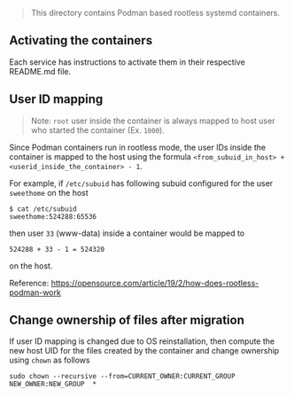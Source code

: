 > This directory contains Podman based rootless systemd containers.

## Activating the containers

Each service has instructions to activate them in their respective README.md file.

## User ID mapping

> Note: `root` user inside the container is always mapped to host user who started the container (Ex. `1000`).

Since Podman containers run in rootless mode, the user IDs inside the container is mapped to the host using the formula `<from_subuid_in_host> + <userid_inside_the_container> - 1`.

For example, if `/etc/subuid` has following subuid configured for the user `sweethome` on the host

```
$ cat /etc/subuid
sweethome:524288:65536
```

then user `33` (www-data) inside a container would be mapped to

```
524288 + 33 - 1 = 524320
```

on the host.

Reference: https://opensource.com/article/19/2/how-does-rootless-podman-work

## Change ownership of files after migration

If user ID mapping is changed due to OS reinstallation, then compute the new host UID for the files created by the container and change ownership using `chown` as follows

```
sudo chown --recursive --from=CURRENT_OWNER:CURRENT_GROUP NEW_OWNER:NEW_GROUP  *
```
